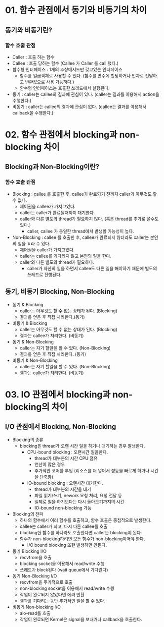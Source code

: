 # 01. 함수 관점에서 동기와 비동기의 차이

## 동기와 비동기란?
### 함수 호출 관점
- Caller : 호출 하는 함수
- Callee : 호출 당하는 함수
  (Callee 가 Caller 를 call 했다.)
- 함수형 인터페이스 : 1개의 추상메서드만 갖고있는 인터페이스
  - 함수를 일급객체로 사용할 수 있다. (함수를 변수에 할당하거나 인자로 전달하고 반환값으로 사용 가능하다.)
  - 함수형 인터페이스는 호출한 쓰레드에서 실행된다.
- 동기 : caller는 callee의 결과에 관심이 있다. (caller는 결과를 이용해서 action을 수행한다.)
- 비동기 : caller는 callee의 결과에 관심이 없다. (callee는 결과를 이용해서 callback을 수행한다.)

# 02. 함수 관점에서 blocking과 non-blocking 차이 
## Blocking과 Non-Blocking이란?
### 함수 호출 관점
- Blocking : callee 를 호출한 후, callee가 완료되기 전까지 caller가 아무것도 할 수 없다.
  - 제어권을 callee가 가지고있다.
  - caller는 caller가 완료될때까지 대기한다.
  - caller와 다른 별도의 thread가 필요하지 않다. (혹은 thread를 추가로 쓸수도 있다.)
    - caller, callee 가 동일한 thread에서 발생할 가능성이 높다.
- Non-Blocking : callee 를 호출한 후, callee가 완료되지 않더라도 caller는 본인의 일을 ㅎ라 수 있다.
  - 제어권을 caller가 가지고있다.
  - caller는 callee를 기다리지 않고 본인의 일을 한다.
  - caller와 다른 별도의 thread가 필요하다.
    - caller가 자신의 일을 하면서 callee도 다른 일을 해야하기 때문에 별도의 쓰레드로 진행된다.

## 동기, 비동기 Blocking, Non-Blocking
- 동기 & Blocking
  - caller는 아무것도 할 수 없는 상태가 된다. (Blocking)
  - 결과를 얻은 후 직접 처리한다.(동기)
- 비동기 & Blocking
  - caller는 아무것도 할 수 없는 상태가 된다. (Blocking)
  - 결과는 callee가 처리한다. (비동기)
- 동기 & Non-Blocking
  - caller는 자기 할일을 할 수 있다.  (Non-Blocking)
  - 결과를 얻은 후 직접 처리한다. (동기)
- 비동기 & Non-Blocking
  - caller는 자기 할일을 할 수 있다. (Non-Blocking)
  - 결과는 callee가 처리한다. (비동기)

# 03. IO 관점에서 blocking과 non-blocking의 차이
## I/O 관점에서 Blocking, Non-Blocking
- Blocking의 종류
  - blocking은 thread가 오랜 시간 일을 하거나 대기하는 경우 발생한다.
    - CPU-bound blocking : 오랜시간 일을한다.
      - thread가 대부분의 시간 CPU 점유
      - 연산이 많은 경우
      - 추가적인 코어를 투입 (리소스를 더 넣어서 성능을 빠르게 하거나 시간을 단축함)
    - IO-bound blocking : 오랜시간 대기한다.
      - thread가 대부분의 시간을 대기
      - 파일 읽기/쓰기, nework 요청 처리, 요청 전달 등 
      - 실제로 일을 하기보다는 다시 돌아오기까지의 시간
      - IO-bound non-blocking 가능 
- Blocking의 전파
  - 하나의 함수에서 여러 함수를 호출하고, 함수 호출은 중첩적으로 발생한다.
  - callee는 caller가 되고, 다시 다른 callee를 호출
  - blocking한 함수를 하나라도 호출한다면 caller는 blocking이 된다.
  - 함수가 non-blocking하려면 모든 함수가 non-blocking이어야 한다.
    - I/O bound blocking 또한 발생하면 안된다.
- 동기 Blocking I/O
  - recvfrom을 호출
  - blocking socket을 이용해서 read/write 수행
  - 쓰레드가 block된다 (wait queue에서 기다린다)
- 동기 Non-Blocking I/O
  - recvfrom을 주기적으로 호출
  - non-blocking socket을 이용해서 read/write 수행
  - 작업이 완료되지 않았다면 에러 반환
  - 결과를 기다리는 동안 추가적인 일을 할 수 있다.
- 비동기 Non-blocking I/O
  - aio-read를 호출
  - 작업이 완료되면 Kernel은 signal을 보내거나 callback을 호출한다.